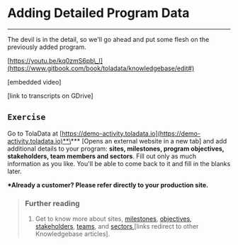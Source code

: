 # Adding Detailed Program Data

---

The devil is in the detail, so we'll go ahead and put some flesh on the previously added program.

[https://youtu.be/kq0zmS6pb\_I](https://www.gitbook.com/book/toladata/knowledgebase/edit#)

\[embedded video\]

\[link to transcripts on GDrive\]

## `Exercise`

Go to TolaData at [https://demo-activity.toladata.io](https://demo-activity.toladata.io)**\*** \[Opens an external website in a new tab\] and add additional details to your program: **sites, milestones, program objectives, stakeholders, team members and sectors**. Fill out only as much information as you like. You'll be able to come back to it and fill in the blanks later.

**\*Already a customer? Please refer directly to your production site.**

> ### Further reading
>
> 1. Get to know more about sites, [milestones](https://help.toladata.com/6-programs/milestones.html), [objectives,](https://help.toladata.com/6-programs/objectives.html) [stakeholders](https://help.toladata.com/6-programs/stakeholder.html), [teams](https://help.toladata.com/6-programs/team.html), and [sectors ](https://help.toladata.com/6-programs/sector.html)\[links redirect to other Knowledgebase articles\].

## 



## 




